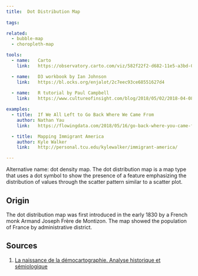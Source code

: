 ```yaml
---
title:  Dot Distribution Map
  
tags:

related:
  - bubble-map
  - choropleth-map

tools:
  - name:   Carto
    link:   https://observatory.carto.com/viz/582f22f2-d682-11e5-a3bd-0ecfd53eb7d3/public_map

  - name:   D3 workbook by Ian Johnson
    link:   https://bl.ocks.org/enjalot/2c7eec93ce68551627d4
    
  - name:   R tutorial by Paul Campbell
    link:   https://www.cultureofinsight.com/blog/2018/05/02/2018-04-08-multivariate-dot-density-maps-in-r-with-sf-ggplot2

examples:
  - title:  If We All Left to Go Back Where We Came From
    author: Nathan Yau
    link:   https://flowingdata.com/2018/05/16/go-back-where-you-came-from/

  - title:  Mapping Immigrant America
    author: Kyle Walker
    link:   http://personal.tcu.edu/kylewalker/immigrant-america/

---
```

Alternative name: dot density map. The dot distribution map is a map type that uses a dot symbol to show the presence of a feature emphasizing the distribution of values through the scatter pattern similar to a scatter plot.

<!--more-->

## Origin

The dot distribution map was first introduced in the early 1830 by a French monk Armand Joseph Frère de Montizon. The map showed the population of France by administrative district.

## Sources 

1. [La naissance de la démocartographie. Analyse historique et sémiologique](http://www.persee.fr/doc/espos_0755-7809_1984_num_2_2_956)

